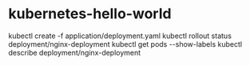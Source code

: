# kubernetes-hello-world


kubectl create -f application/deployment.yaml
kubectl rollout status deployment/nginx-deployment
kubectl get pods --show-labels
kubectl describe deployment/nginx-deployment 

